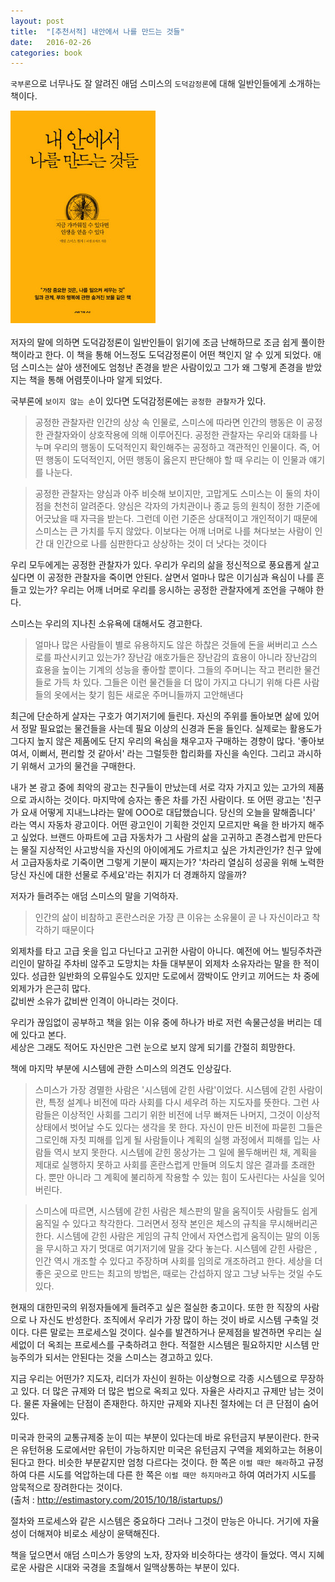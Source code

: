 ```yaml
---
layout: post
title:  "[추천서적] 내안에서 나를 만드는 것들"
date:   2016-02-26
categories: book
---
```

`국부론`으로 너무나도 잘 알려진 애덤 스미스의 `도덕감정론`에 대해 일반인들에게 소개하는 책이다.

![adam](/assets/images/adam.jpg)

저자의 말에 의하면 도덕감정론이 일반인들이 읽기에 조금 난해하므로 조금 쉽게 풀이한 책이라고 한다.
이 책을 통해 어느정도 도덕감정론이 어떤 책인지 알 수 있게 되었다.
애덤 스미스는 살아 생전에도 엄청난 존경을 받은 사람이있고 그가 왜 그렇게 존경을 받았지는 책을 통해 어렴풋이나마 알게 되었다.

국부론에 `보이지 않는 손`이 있다면 도덕감정론에는 `공정한 관찰자`가 있다.

>공정한 관찰자란 인간의 상상 속 인물로, 스미스에 따라면 인간의 행동은 이 공정한 관찰자와이 상호작용에 의해 이루어진다.
공정한 관찰자는 우리와 대화를 나누며 우리의 행동이 도덕적인지 확인해주는 공정하고 객관적인 인물이다. 즉, 어떤 행동이 도덕적인지, 어떤 행동이 옳은지 판단해야 할 때 우리는 이 인물과 얘기를 나눈다.

>공정한 관찰자는 양심과 아주 비슷해 보이지만, 고맙게도 스미스는 이 둘의 차이점을 천천히 알려준다.
양심은 각자의 가치관이나 종교 등의 원칙이 정한 기준에 어긋났을 때 자극을 받는다. 그런데 이런 기준은 상대적이고 개인적이기 때문에 스미스는 큰 가치를 두지 않았다.
이보다는 어깨 너머로 나를 쳐다보는 사람이 인간 대 인간으로 나를 심판한다고 상상하는 것이 더 낫다는 것이다

우리 모두에게는 공정한 관찰자가 있다. 우리가 우리의 삶을 정신적으로 풍요롭게 살고 싶다면 이 공정한 관찰자을 죽이면 안된다.
살면서 얼마나 많은 이기심과 욕심이 나를 흔들고 있는가? 우리는 어깨 너머로 우리를 응시하는 공정한 관찰자에게 조언을 구해야 한다.

스미스는 우리의 지나친 소유욕에 대해서도 경고한다.

>얼마나 많은 사람들이 별로 유용하지도 않은 하찮은 것들에 돈을 써버리고 스스로를 파산시키고 있는가? 장난감 애호가들은 장난감의 효용이 아니라 장난감의 효용을 높이는 기계의 성능을 좋아할 뿐이다.
그들의 주머니는 작고 편리한 물건들로 가득 차 있다. 그들은 이런 물건들을 더 많이 가지고 다니기 위해 다른 사람들의 옷에서는 찾기 힘든 새로운 주머니들까지 고안해낸다

최근에 단순하게 살자는 구호가 여기저기에 들린다.
자신의 주위를 돌아보면 삶에 있어서 정말 필요없는 물건들을 사는데 필요 이상의 신경과 돈을 들인다. 실제로는 활용도가 그다지 높지 않은 제품에도 단지 우리의 욕심을 채우고자 구매하는 경향이 많다.
'좋아보여서, 이뻐서, 편리할 것 같아서' 라는 그럴듯한 합리화를 자신을 속인다. 그리고 과시하기 위해서 고가의 물건을 구매한다.

내가 본 광고 중에 최악의 광고는 친구들이 만났는데 서로 각자 가지고 있는 고가의 제품으로 과시하는 것이다. 마지막에 승자는 좋은 차를 가진 사람이다.
또 어떤 광고는 '친구가 요새 어떻게 지내느냐라는 말에 OOO로 대답했습니다. 당신의 오늘을 말해줍니다' 라는 역시 자동차 광고이다.
어떤 광고인이 기획한 것인지 모르지만 욕을 한 바가지 해주고 싶었다. 브랜드 아파트에 고급 자동차가 그 사람의 삶을 고귀하고 존경스럽게 만든다는 물질 지상적인 사고방식을 자신의 아이에게도 가르치고 싶은 가치관인가? 친구 앞에서 고급자동차로 기죽이면 그렇게 기분이 째지는가? '차라리 열심히 성공을 위해 노력한 당신 자신에 대한 선물로 주세요'라는 취지가 더 경쾌하지 않을까?

저자가 들려주는 애덤 스미스의 말을 기억하자.

>인간의 삶이 비참하고 혼란스러운 가장 큰 이유는 소유물이 곧 나 자신이라고 착각하기 때문이다

외제차를 타고 고급 옷을 입고 다닌다고 고귀한 사람이 아니다.
예전에 어느 빌딩주차관리인이 말하길 주차비 않주고 도망치는 차들 대부분이 외제차 소유자라는 말을 한 적이 있다.
성급한 일반화의 오류일수도 있지만 도로에서 깜박이도 안키고 끼어드는 차 중에 외제가가 은근히 많다.  
값비싼 소유가 값비싼 인격이 아니라는 것이다.

우리가 끊임없이 공부하고 책을 읽는 이유 중에 하나가 바로 저런 속물근성을 버리는 데에 있다고 본다.  
세상은 그래도 적어도 자신만은 그런 눈으로 보지 않게 되기를 간절히 희망한다.

책에 마지막 부분에 시스템에 관한 스미스의 의견도 인상깊다.

>스미스가 가장 경멸한 사람은 '시스템에 갇힌 사람'이었다. 시스템에 갇힌 사람이란, 특정 설계나 비전에 따라 사회를 다시 세우려 하는 지도자를 뜻한다.
그런 사람들은 이상적인 사회를 그리기 위한 비전에 너무 빠져든 나머지, 그것이 이상적 상태에서 벗어날 수도 있다는 생각을 못 한다. 자신이 만든 비전에 파묻힌 그들은 그로인해 자칫 피해를 입게 될 사람들이나 계획의 실행 과정에서 피해를 입는 사람들 역시 보지 못한다. 시스템에 갇힌 몽상가는 그 일에 몰두해버린 채, 계획을 제대로 실행하지 못하고 사회를 혼란스럽게 만들며 의도치 않은 결과를 초래한다.
뿐만 아니라 그 계획에 불리하게 작용할 수 있는 힘이 도사린다는 사실을 잊어버린다.

>스미스에 따르면, 시스템에 갇힌 사람은 체스판의 말을 움직이듯 사람들도 쉽게 움직일 수 있다고 착각한다. 그러면서 정작 본인은 체스의 규칙을 무시해버리곤 한다.
시스템에 갇힌 사람은 게임의 규칙 안에서 자연스럽게 움직이는 말의 이동을 무시하고 자기 멋대로 여기저기에 말을 갖다 놓는다.
시스템에 갇힌 사람은 , 인간 역시 개조할 수 있다고 주장하며 사회를 임의로 개조하려고 한다.
세상을 더 좋은 곳으로 만드는 최고의 방법은, 때로는 간섭하지 않고 그냥 놔두는 것일 수도 있다.

현재의 대한민국의 위정자들에게 들려주고 싶은 절실한 충고이다.
또한 한 직장의 사람으로 나 자신도 반성한다.
조직에서 우리가 가장 많이 하는 것이 바로 시스템 구축일 것이다. 다른 말로는 프로세스일 것이다.
실수를 발견하거나 문제점을 발견하면 우리는 실세없이 더 옥죄는 프로세스를 구축하려고 한다. 적절한 시스템은 필요하지만 시스템 만능주의가 되서는 안된다는 것을 스미스는 경고하고 있다.

지금 우리는 어떤가? 지도자, 리더가 자신이 원하는 이상형으로 각종 시스템으로 무장하고 있다. 더 많은 규제와 더 많은 법으로 옥죄고 있다.
자율은 사라지고 규제만 남는 것이다. 물론 자율에는 단점이 존재한다. 하지만 규제와 지나친 절차에는 더 큰 단점이 숨어 있다.

미국과 한국의 교통규제중 눈이 띠는 부분이 있다는데 바로 유턴금지 부분이란다.
한국은 유턴허용 도로에서만 유턴이 가능하지만 미국은 유턴금지 구역을 제외하고는 허용이 된다고 한다.
비슷한 부분같지만 엄청 다르다는 것이다. 한 쪽은 `이럴 때만 해라`하고 규정하여 다른 시도를 억압하는데 다른 한 쪽은 `이럴 때만 하지마라`고 하여 여러가지 시도를 암묵적으로 장려한다는 것이다.  
(출처 : <http://estimastory.com/2015/10/18/istartups/>)

절차와 프로세스와 같은 시스템은 중요하다 그러나 그것이 만능은 아니다. 거기에 자율성이 더해져야 비로소 세상이 윤택해진다.  

책을 덮으면서 애덤 스미스가 동양의 노자, 장자와 비슷하다는 생각이 들었다. 역시 지혜로운 사람은 시대와 국경을 초월해서 일맥상통하는 부분이 있다.

